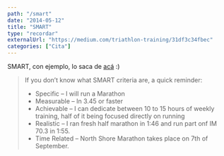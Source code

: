```yaml
---
path: "/smart"
date: "2014-05-12"
title: "SMART"
type: "recordar"
externalUrl: "https://medium.com/triathlon-training/31df3c34fbec"
categories: ["Cita"]
---
```


SMART, con ejemplo, lo saca de [acá](https://medium.com/triathlon-training/31df3c34fbec) :)

> If you don’t know what SMART criteria are, a quick reminder:
> 
> * Specific – I will run a Marathon
> * Measurable – In 3.45 or faster
> * Achievable – I can dedicate between 10 to 15 hours of weekly training, half of it being focused directly on running
> * Realistic – I ran fresh half marathon in 1:46 and run part onf IM 70.3 in 1:55.
> * Time Related – North Shore Marathon takes place on 7th of September.